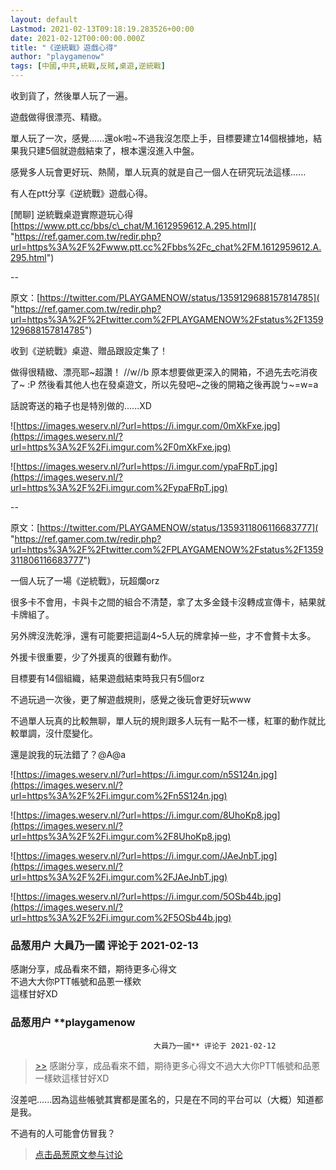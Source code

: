 ```yaml
---
layout: default
Lastmod: 2021-02-13T09:18:19.283526+00:00
date: 2021-02-12T00:00:00.000Z
title: "《逆統戰》遊戲心得"
author: "playgamenow"
tags: [中國,中共,統戰,反賊,桌遊,逆統戰]
---
```


收到貨了，然後單人玩了一遍。  
  
遊戲做得很漂亮、精緻。  
  
單人玩了一次，感覺......還ok啦~不過我沒怎麼上手，目標要建立14個根據地，結果我只建5個就遊戲結束了，根本還沒進入中盤。  
  
感覺多人玩會更好玩、熱鬧，單人玩真的就是自己一個人在研究玩法這樣......  
  
有人在ptt分享《逆統戰》遊戲心得。  
  
\[閒聊\] 逆統戰桌遊實際遊玩心得  
[https://www.ptt.cc/bbs/c\_chat/M.1612959612.A.295.html]( "https://ref.gamer.com.tw/redir.php?url=https%3A%2F%2Fwww.ptt.cc%2Fbbs%2Fc_chat%2FM.1612959612.A.295.html")  
  
\--  
  
原文：[https://twitter.com/PLAYGAMENOW/status/1359129688157814785]( "https://ref.gamer.com.tw/redir.php?url=https%3A%2F%2Ftwitter.com%2FPLAYGAMENOW%2Fstatus%2F1359129688157814785")  
  
收到《逆統戰》桌遊、贈品跟設定集了！  
  
做得很精緻、漂亮耶~超讚！ //w//b 原本想要做更深入的開箱，不過先去吃消夜了~ :P 然後看其他人也在發桌遊文，所以先發吧~之後的開箱之後再說ㄅ~=w=a  
  
話說寄送的箱子也是特別做的......XD  
  
![https://images.weserv.nl/?url=https://i.imgur.com/0mXkFxe.jpg](https://images.weserv.nl/?url=https%3A%2F%2Fi.imgur.com%2F0mXkFxe.jpg)  
  
![https://images.weserv.nl/?url=https://i.imgur.com/ypaFRpT.jpg](https://images.weserv.nl/?url=https%3A%2F%2Fi.imgur.com%2FypaFRpT.jpg)  
  
\--  
  
原文：[https://twitter.com/PLAYGAMENOW/status/1359311806116683777]( "https://ref.gamer.com.tw/redir.php?url=https%3A%2F%2Ftwitter.com%2FPLAYGAMENOW%2Fstatus%2F1359311806116683777")  
  
一個人玩了一場《逆統戰》，玩超爛orz  
  
很多卡不會用，卡與卡之間的組合不清楚，拿了太多金錢卡沒轉成宣傳卡，結果就卡牌組了。  
  
另外牌沒洗乾淨，還有可能要把這副4~5人玩的牌拿掉一些，才不會贅卡太多。  
  
外援卡很重要，少了外援真的很難有動作。  
  
目標要有14個組織，結果遊戲結束時我只有5個orz  
  
不過玩過一次後，更了解遊戲規則，感覺之後玩會更好玩www  
  
不過單人玩真的比較無聊，單人玩的規則跟多人玩有一點不一樣，紅軍的動作就比較單調，沒什麼變化。  
  
還是說我的玩法錯了？@A@a  
  
![https://images.weserv.nl/?url=https://i.imgur.com/n5S124n.jpg](https://images.weserv.nl/?url=https%3A%2F%2Fi.imgur.com%2Fn5S124n.jpg)  
  
![https://images.weserv.nl/?url=https://i.imgur.com/8UhoKp8.jpg](https://images.weserv.nl/?url=https%3A%2F%2Fi.imgur.com%2F8UhoKp8.jpg)  
  
![https://images.weserv.nl/?url=https://i.imgur.com/JAeJnbT.jpg](https://images.weserv.nl/?url=https%3A%2F%2Fi.imgur.com%2FJAeJnbT.jpg)  
  
![https://images.weserv.nl/?url=https://i.imgur.com/5OSb44b.jpg](https://images.weserv.nl/?url=https%3A%2F%2Fi.imgur.com%2F5OSb44b.jpg)

            
### 品葱用户 **大員乃一國** 评论于 2021-02-13
        
感謝分享，成品看來不錯，期待更多心得文  
不過大大你PTT帳號和品蔥一樣欸  
這樣甘好XD
        


            
### 品葱用户 **playgamenow				
									大員乃一國** 评论于 2021-02-12
        
> [\>>]( "/article/item_id-600814#") 感謝分享，成品看來不錯，期待更多心得文不過大大你PTT帳號和品蔥一樣欸這樣甘好XD

  
  
沒差吧......因為這些帳號其實都是匿名的，只是在不同的平台可以（大概）知道都是我。  
  
不過有的人可能會仿冒我？
        






> [点击品葱原文参与讨论](https://pincong.rocks/article/29547)

